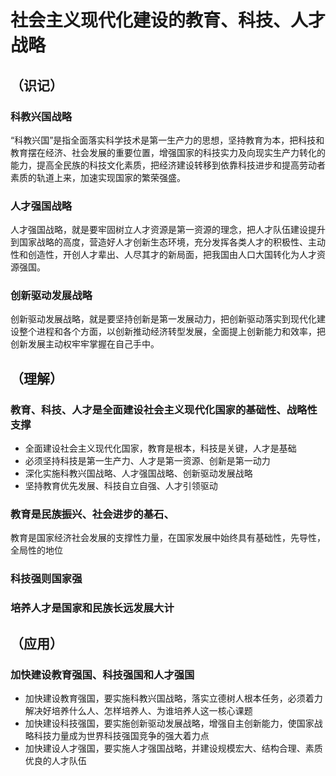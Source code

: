 # 社会主义现代化建设的教育、科技、人才战略

## （识记）

### 科教兴国战略

“科教兴国”是指全面落实科学技术是第一生产力的思想，坚持教育为本，把科技和教育摆在经济、社会发展的重要位置，增强国家的科技实力及向现实生产力转化的能力，提高全民族的科技文化素质，把经济建设转移到依靠科技进步和提高劳动者素质的轨道上来，加速实现国家的繁荣强盛。

### 人才强国战略

人才强国战略，就是要牢固树立人才资源是第一资源的理念，把人才队伍建设提升到国家战略的高度，营造好人才创新生态环境，充分发挥各类人才的积极性、主动性和创造性，开创人才辈出、人尽其才的新局面，把我国由人口大国转化为人才资源强国。

### 创新驱动发展战略

创新驱动发展战略，就是要坚持创新是第一发展动力，把创新驱动落实到现代化建设整个进程和各个方面，以创新推动经济转型发展，全面提上创新能力和效率，把创新发展主动权牢牢掌握在自己手中。

## （理解）

### 教育、科技、人才是全面建设社会主义现代化国家的基础性、战略性支撑

- 全面建设社会主义现代化国家，教育是根本，科技是关键，人才是基础
- 必须坚持科技是第一生产力、人才是第一资源、创新是第一动力
- 深化实施科教兴国战略、人才强国战略、创新驱动发展战略
- 坚持教育优先发展、科技自立自强、人才引领驱动

### 教育是民族振兴、社会进步的基石、

教育是国家经济社会发展的支撑性力量，在国家发展中始终具有基础性，先导性，全局性的地位

### 科技强则国家强

<!-- TODO: -->

### 培养人才是国家和民族长远发展大计

<!-- TODO: -->

## （应用）

### 加快建设教育强国、科技强国和人才强国	

- 加快建设教育强国，要实施科教兴国战略，落实立德树人根本任务，必须着力解决好培养什么人、怎样培养人、为谁培养人这一核心课题
- 加快建设科技强国，要实施创新驱动发展战略，增强自主创新能力，使国家战略科技力量成为世界科技强国竞争的强大着力点
- 加快建设人才强国，要实施人才强国战略，并建设规模宏大、结构合理、素质优良的人才队伍

